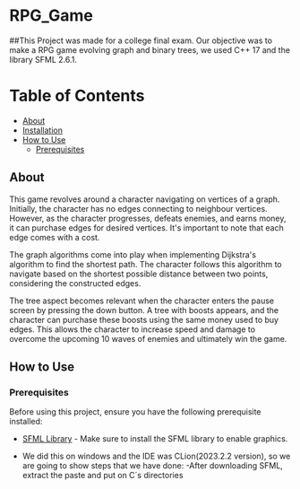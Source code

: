 # RPG_Game

##This Project was made for a college final exam. Our objective was to make a RPG game evolving graph and binary trees, we used C++ 17 and the library SFML 2.6.1.

Table of Contents
=================
<!--ts-->
* [About](#About)
* [Installation](#installation)
* [How to Use](#How_to_use)
    * [Prerequisites](#prerequisites)
<!--te-->

## About

This game revolves around a character navigating on vertices of a graph. Initially, the character has no edges connecting to neighbour vertices. However, as the character progresses,
defeats enemies, and earns money, it can purchase edges for desired vertices. It's important to note that each edge comes with a cost.

The graph algorithms come into play when implementing Dijkstra's algorithm to find the shortest path. The character follows this algorithm to navigate based on the shortest possible
distance between two points, considering the constructed edges.

The tree aspect becomes relevant when the character enters the pause screen by pressing the down button. A tree with boosts appears, and the character can purchase these boosts using the same
money used to buy edges. This allows the character to increase speed and damage to overcome the upcoming 10 waves of enemies and ultimately win the game.

## How to Use

### Prerequisites

Before using this project, ensure you have the following prerequisite installed:

- [SFML Library](https://www.sfml-dev.org/) - Make sure to install the SFML library to enable graphics.

- We did this on windows and the IDE was CLion(2023.2.2 version), so we are going to show steps that we have done:
  -After downloading SFML, extract the paste and put on C´s directories
